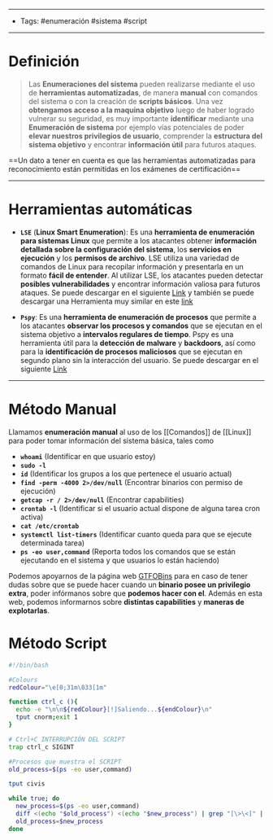 ------
- Tags: #enumeración #sistema #script 
------
# Definición

> Las **Enumeraciones del sistema** pueden realizarse mediante el uso de **herramientas automatizadas**, de manera **manual** con comandos del sistema o con la creación de **scripts básicos**.
   Una vez **obtengamos acceso a la maquina objetivo** luego de haber logrado vulnerar su seguridad, es muy importante **identificar** mediante una **Enumeración de sistema** por ejemplo vías potenciales de poder **elevar nuestros privilegios de usuario**, comprender la **estructura del sistema objetivo** y encontrar **información útil** para futuros ataques.

==Un dato a tener en cuenta es que las herramientas automatizadas para reconocimiento están permitidas en los exámenes de certificación==

------------
# Herramientas automáticas

- **``LSE``** (**Linux Smart Enumeration**): Es una **herramienta de enumeración para sistemas Linux** que permite a los atacantes obtener **información detallada sobre la configuración del sistema**, los **servicios en ejecución** y los **permisos de archivo**. LSE utiliza una variedad de comandos de Linux para recopilar información y presentarla en un formato **fácil de entender**. Al utilizar LSE, los atacantes pueden detectar **posibles vulnerabilidades** y encontrar información valiosa para futuros ataques. Se puede descargar en el siguiente [Link](https://github.com/diego-treitos/linux-smart-enumeration) y también se puede descargar una Herramienta muy similar en este [link](https://github.com/rebootuser/LinEnum)

- **``Pspy``**: Es una **herramienta de enumeración de procesos** que permite a los atacantes **observar los procesos y comandos** que se ejecutan en el sistema objetivo a **intervalos regulares de tiempo**. Pspy es una herramienta útil para la **detección de malware** y **backdoors**, así como para la **identificación de procesos maliciosos** que se ejecutan en segundo plano sin la interacción del usuario. Se puede descargar en el siguiente [Link](https://github.com/DominicBreuker/pspy)

------
# Método Manual

Llamamos **enumeración manual** al uso de los [[Comandos]] de [[Linux]] para poder tomar información del sistema básica, tales como 

- **``whoami``** (Identificar en que usuario estoy)
- **``sudo -l``**
- **``id``** (Identificar los grupos a los que pertenece el usuario actual)
- **``find -perm -4000 2>/dev/null``** (Encontrar binarios con permiso de ejecución)
- **``getcap -r / 2>/dev/null``** (Encontrar capabilities)
- **``crontab -l``** (Identificar si el usuario actual dispone de alguna tarea cron activa)
- **``cat /etc/crontab``** 
- **``systemctl list-timers``** (Identificar cuanto queda para que se ejecute determinada tarea)
- **``ps -eo user,command``** (Reporta todos los comandos que se están ejecutando en el sistema y que usuarios lo están haciendo)

Podemos apoyarnos de la página web [GTFOBins](https://gtfobins.github.io/) para en caso de tener dudas sobre que se puede hacer cuando un **binario posee un privilegio extra**, poder infórmanos sobre que **podemos hacer con el**. Además en esta web, podemos informarnos sobre **distintas capabilities** y **maneras de explotarlas**.
# Método Script

```bash
#!/bin/bash

#Colours
redColour="\e[0;31m\033[1m"

function ctrl_c (){
  echo -e "\n\n${redColour}[!]Saliendo...${endColour}\n"
  tput cnorm;exit 1
}

# Ctrl+C INTERRUPCIÓN DEL SCRIPT
trap ctrl_c SIGINT

#Procesos que muestra el SCRIPT
old_process=$(ps -eo user,command)

tput civis

while true; do
  new_process=$(ps -eo user,command)
  diff <(echo "$old_process") <(echo "$new_process") | grep "[\>\<]" | grep -vE "command|kworker|procmon"
  old_process=$new_process
done
```